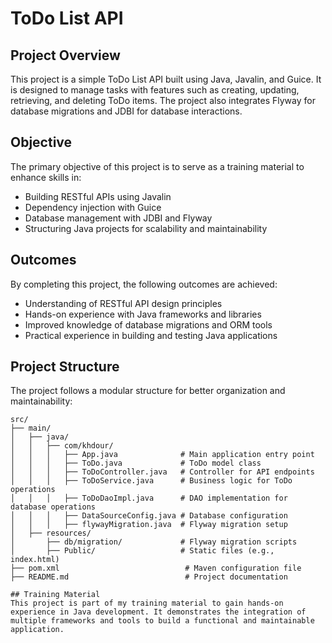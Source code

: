# ToDo List API

## Project Overview
This project is a simple ToDo List API built using Java, Javalin, and Guice. It is designed to manage tasks with features such as creating, updating, retrieving, and deleting ToDo items. The project also integrates Flyway for database migrations and JDBI for database interactions.

## Objective
The primary objective of this project is to serve as a training material to enhance skills in:
- Building RESTful APIs using Javalin
- Dependency injection with Guice
- Database management with JDBI and Flyway
- Structuring Java projects for scalability and maintainability

## Outcomes
By completing this project, the following outcomes are achieved:
- Understanding of RESTful API design principles
- Hands-on experience with Java frameworks and libraries
- Improved knowledge of database migrations and ORM tools
- Practical experience in building and testing Java applications

## Project Structure
The project follows a modular structure for better organization and maintainability:

```
src/
├── main/
│   ├── java/
│   │   ├── com/khdour/
│   │   │   ├── App.java              # Main application entry point
│   │   │   ├── ToDo.java             # ToDo model class
│   │   │   ├── ToDoController.java   # Controller for API endpoints
│   │   │   ├── ToDoService.java      # Business logic for ToDo operations
│   │   │   ├── ToDoDaoImpl.java      # DAO implementation for database operations
│   │   │   ├── DataSourceConfig.java # Database configuration
│   │   │   ├── flywayMigration.java  # Flyway migration setup
│   ├── resources/
│       ├── db/migration/             # Flyway migration scripts
│       ├── Public/                   # Static files (e.g., index.html)
├── pom.xml                            # Maven configuration file
├── README.md                          # Project documentation

## Training Material
This project is part of my training material to gain hands-on experience in Java development. It demonstrates the integration of multiple frameworks and tools to build a functional and maintainable application.
